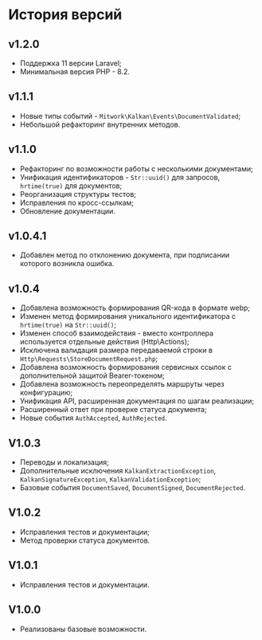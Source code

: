 # История версий

## v1.2.0

- Поддержка 11 версии Laravel;
- Минимальная версия PHP - 8.2.

## v1.1.1

- Новые типы событий - `Mitwork\Kalkan\Events\DocumentValidated`;
- Небольшой рефакторинг внутренних методов.

## v1.1.0

- Рефакторинг по возможности работы с несколькими документами;
- Унификация идентификаторов - `Str::uuid()` для запросов, `hrtime(true)` для документов;
- Реорганизация структуры тестов;
- Исправления по кросс-ссылкам;
- Обновление документации.

## v1.0.4.1

- Добавлен метод по отклонению документа, при подписании которого возникла ошибка.

## v1.0.4

- Добавлена возможность формирования QR-кода в формате webp;
- Изменен метод формирования уникального идентификатора с `hrtime(true)` на `Str::uuid()`;
- Изменен способ взаимодействия - вместо контроллера используется отдельные действия (Http\Actions);
- Исключена валидация размера передаваемой строки в `Http\Requests\StoreDocumentRequest.php`;
- Добавлена возможность формирования сервисных ссылок с дополнительной защитой Bearer-токеном;
- Добавлена возможность переопределять маршруты через конфигурацию;
- Унификация API, расширенная документация по шагам реализации;
- Расширенный ответ при проверке статуса документа;
- Новые события `AuthAccepted`, `AuthRejected`.

## V1.0.3

- Переводы и локализация;
- Дополнительные исключения `KalkanExtractionException`, `KalkanSignatureException`, `KalkanValidationException`;
- Базовые события `DocumentSaved`, `DocumentSigned`, `DocumentRejected`.

## V1.0.2

- Исправления тестов и документации;
- Метод проверки статуса документов.

## V1.0.1

- Исправления тестов и документации.

## V1.0.0

- Реализованы базовые возможности.

